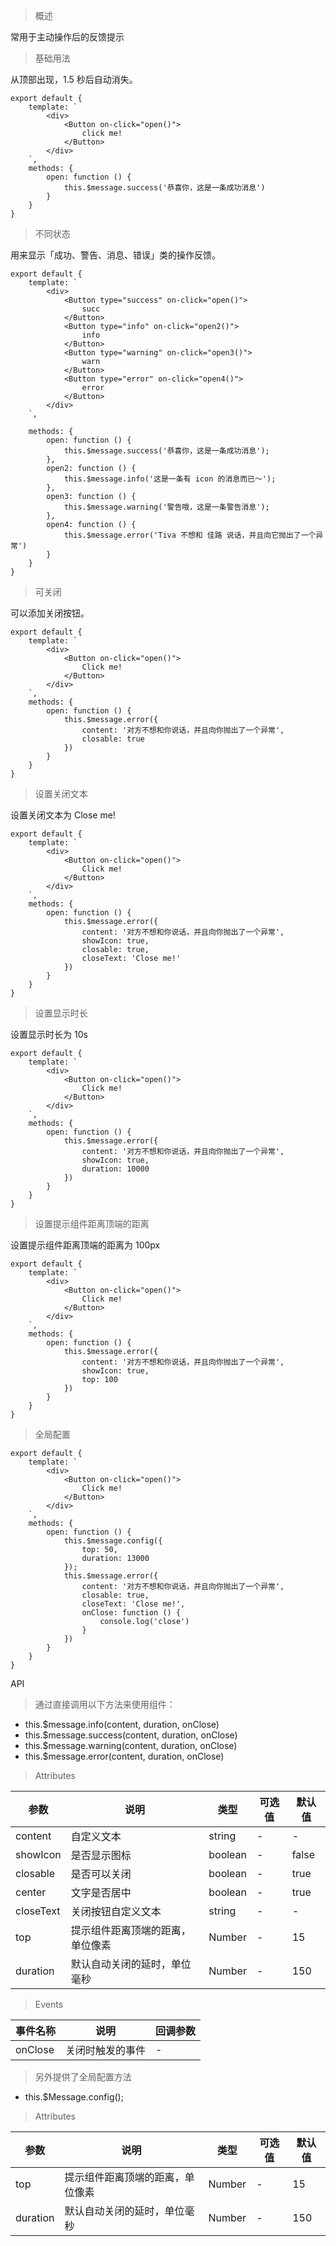 > 概述

常用于主动操作后的反馈提示

> 基础用法

从顶部出现，1.5 秒后自动消失。

    export default {
        template: `
            <div>
                <Button on-click="open()">
                    click me!
                </Button>
            </div>
        `,
        methods: {
            open: function () {
                this.$message.success('恭喜你，这是一条成功消息')
            }
        }
    }

> 不同状态

用来显示「成功、警告、消息、错误」类的操作反馈。

    export default {
        template: `
            <div>
                <Button type="success" on-click="open()">
                    succ
                </Button>
                <Button type="info" on-click="open2()">
                    info
                </Button>
                <Button type="warning" on-click="open3()">
                    warn
                </Button>
                <Button type="error" on-click="open4()">
                    error
                </Button>
            </div>
        `,

        methods: {
            open: function () {
                this.$message.success('恭喜你，这是一条成功消息');
            },
            open2: function () {
                this.$message.info('这是一条有 icon 的消息而已～');
            },
            open3: function () {
                this.$message.warning('警告哦，这是一条警告消息');
            },
            open4: function () {
                this.$message.error('Tiva 不想和 佳路 说话，并且向它抛出了一个异常')
            }
        }
    }

> 可关闭

可以添加关闭按钮。

    export default {
        template: `
            <div>
                <Button on-click="open()">
                    Click me!
                </Button>
            </div>
        `,
        methods: {
            open: function () {
                this.$message.error({
                    content: '对方不想和你说话，并且向你抛出了一个异常',
                    closable: true
                })
            }
        }
    }

> 设置关闭文本

设置关闭文本为 Close me!

    export default {
        template: `
            <div>
                <Button on-click="open()">
                    Click me!
                </Button>
            </div>
        `,
        methods: {
            open: function () {
                this.$message.error({
                    content: '对方不想和你说话，并且向你抛出了一个异常',
                    showIcon: true,
                    closable: true,
                    closeText: 'Close me!'
                })
            }
        }
    }

> 设置显示时长

设置显示时长为 10s

    export default {
        template: `
            <div>
                <Button on-click="open()">
                    Click me!
                </Button>
            </div>
        `,
        methods: {
            open: function () {
                this.$message.error({
                    content: '对方不想和你说话，并且向你抛出了一个异常',
                    showIcon: true,
                    duration: 10000
                })
            }
        }
    }

> 设置提示组件距离顶端的距离

设置提示组件距离顶端的距离为 100px

    export default {
        template: `
            <div>
                <Button on-click="open()">
                    Click me!
                </Button>
            </div>
        `,
        methods: {
            open: function () {
                this.$message.error({
                    content: '对方不想和你说话，并且向你抛出了一个异常',
                    showIcon: true,
                    top: 100
                })
            }
        }
    }

> 全局配置

    export default {
        template: `
            <div>
                <Button on-click="open()">
                    Click me!
                </Button>
            </div>
        `,
        methods: {
            open: function () {
                this.$message.config({
                    top: 50,
                    duration: 13000
                });
                this.$message.error({
                    content: '对方不想和你说话，并且向你抛出了一个异常',
                    closable: true,
                    closeText: 'Close me!',
                    onClose: function () {
                        console.log('close')
                    }
                })
            }
        }
    }

API

> 通过直接调用以下方法来使用组件：

- this.$message.info(content, duration, onClose)
- this.$message.success(content, duration, onClose)
- this.$message.warning(content, duration, onClose)
- this.$message.error(content, duration, onClose)

> Attributes

参数 | 说明 | 类型 | 可选值 | 默认值
---|---|---|---|---
content | 自定义文本 | string | - | -
showIcon | 是否显示图标 | boolean | - | false
closable | 是否可以关闭 | boolean | - | true
center | 文字是否居中 | boolean | - | true
closeText | 关闭按钮自定义文本 | string | - | -
top | 提示组件距离顶端的距离，单位像素 | Number | - | 15
duration | 默认自动关闭的延时，单位毫秒 | Number | - | 150

> Events

事件名称 | 说明 | 回调参数
---|---|---
onClose | 关闭时触发的事件 | -

> 另外提供了全局配置方法

- this.$Message.config();

> Attributes

参数 | 说明 | 类型 | 可选值 | 默认值
---|---|---|---|---
top | 提示组件距离顶端的距离，单位像素 | Number | - | 15
duration | 默认自动关闭的延时，单位毫秒 | Number | - | 150


